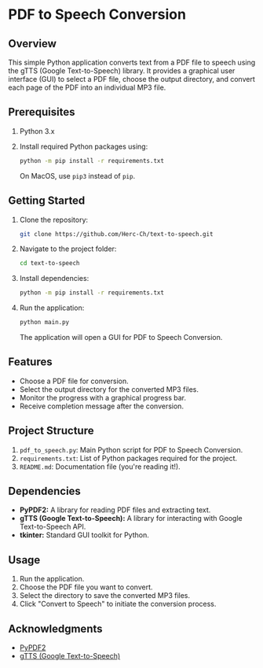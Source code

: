 # PDF to Speech Conversion

## Overview

This simple Python application converts text from a PDF file to speech using the gTTS (Google Text-to-Speech) library. It provides a graphical user interface (GUI) to select a PDF file, choose the output directory, and convert each page of the PDF into an individual MP3 file.

## Prerequisites

1. Python 3.x
2. Install required Python packages using:

    ```bash
    python -m pip install -r requirements.txt
    ```

    On MacOS, use `pip3` instead of `pip`.

## Getting Started

1. Clone the repository:

    ```bash
    git clone https://github.com/Herc-Ch/text-to-speech.git
    ```

2. Navigate to the project folder:

    ```bash
    cd text-to-speech
    ```

3. Install dependencies:

    ```bash
    python -m pip install -r requirements.txt
    ```

4. Run the application:

    ```bash
    python main.py
    ```

    The application will open a GUI for PDF to Speech Conversion.

## Features

- Choose a PDF file for conversion.
- Select the output directory for the converted MP3 files.
- Monitor the progress with a graphical progress bar.
- Receive completion message after the conversion.

## Project Structure

1. `pdf_to_speech.py`: Main Python script for PDF to Speech Conversion.
2. `requirements.txt`: List of Python packages required for the project.
3. `README.md`: Documentation file (you're reading it!).

## Dependencies

- **PyPDF2:** A library for reading PDF files and extracting text.
- **gTTS (Google Text-to-Speech):** A library for interacting with Google Text-to-Speech API.
- **tkinter:** Standard GUI toolkit for Python.

## Usage

1. Run the application.
2. Choose the PDF file you want to convert.
3. Select the directory to save the converted MP3 files.
4. Click "Convert to Speech" to initiate the conversion process.


## Acknowledgments

- [PyPDF2](https://pypdf2.readthedocs.io/en/3.0.0/)
- [gTTS (Google Text-to-Speech)](https://gtts.readthedocs.io/en/latest/)
